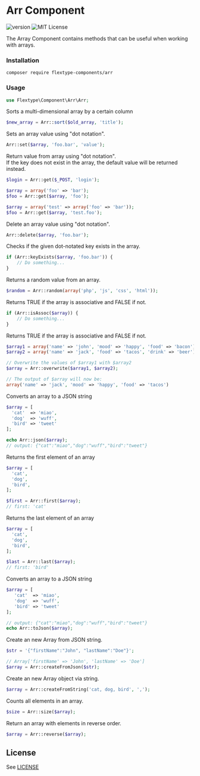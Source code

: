 # Arr Component
![version](https://img.shields.io/badge/version-1.2.5-brightgreen.svg?style=flat-square)
![MIT License](https://img.shields.io/badge/license-MIT-blue.svg?style=flat-square)

The Array Component contains methods that can be useful when working with arrays.

### Installation

```
composer require flextype-components/arr
```

### Usage

```php
use Flextype\Component\Arr\Arr;
```

Sorts a multi-dimensional array by a certain column
```php
$new_array = Arr::sort($old_array, 'title');
```

Sets an array value using "dot notation".
```php
Arr::set($array, 'foo.bar', 'value');
```

Return value from array using "dot notation".  
If the key does not exist in the array, the default value will be returned instead.
```php
$login = Arr::get($_POST, 'login');  

$array = array('foo' => 'bar');  
$foo = Arr::get($array, 'foo');  

$array = array('test' => array('foo' => 'bar'));  
$foo = Arr::get($array, 'test.foo');
```

Delete an array value using "dot notation".
```php
Arr::delete($array, 'foo.bar');
```

Checks if the given dot-notated key exists in the array.
```php  
if (Arr::keyExists($array, 'foo.bar')) {
    // Do something...
}
```

Returns a random value from an array.
```php
$random = Arr::random(array('php', 'js', 'css', 'html'));
```

Returns TRUE if the array is associative and FALSE if not.
```php
if (Arr::isAssoc($array)) {
    // Do something...
}
```

Returns TRUE if the array is associative and FALSE if not.
```php
$array1 = array('name' => 'john', 'mood' => 'happy', 'food' => 'bacon');
$array2 = array('name' => 'jack', 'food' => 'tacos', 'drink' => 'beer');

// Overwrite the values of $array1 with $array2
$array = Arr::overwrite($array1, $array2);

// The output of $array will now be:
array('name' => 'jack', 'mood' => 'happy', 'food' => 'tacos')
```

Converts an array to a JSON string
```php
$array = [
  'cat'  => 'miao',
  'dog'  => 'wuff',
  'bird' => 'tweet'
];

echo Arr::json($array);
// output: {"cat":"miao","dog":"wuff","bird":"tweet"}
```

Returns the first element of an array
```php
$array = [
  'cat',
  'dog',
  'bird',
];

$first = Arr::first($array);
// first: 'cat'
```

Returns the last element of an array
```php
$array = [
  'cat',
  'dog',
  'bird',
];

$last = Arr::last($array);
// first: 'bird'
```

Converts an array to a JSON string
```php
$array = [
   'cat'  => 'miao',
   'dog'  => 'wuff',
   'bird' => 'tweet'
];

// output: {"cat":"miao","dog":"wuff","bird":"tweet"}
echo Arr::toJson($array);
```

Create an new Array from JSON string.
```php
$str = '{"firstName":"John", "lastName":"Doe"}';

// Array['firstName' => 'John', 'lastName' => 'Doe']
$array = Arr::createFromJson($str);
```

Create an new Array object via string.
```php
$array = Arr::createFromString('cat, dog, bird', ',');
```

Counts all elements in an array.
```php
$size = Arr::size($array);
```

Return an array with elements in reverse order.
```php
$array = Arr::reverse($array);
```

## License
See [LICENSE](https://github.com/flextype-components/arr/blob/master/LICENSE)
